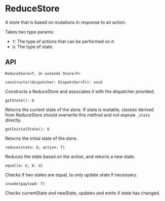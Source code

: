 # ReduceStore

A store that is based on mutations in response to an action.

Takes two type params:
- `T`: The type of actions that can be performed on it.
- `U`: The type of state.

## API

`ReduceStore<T, U> extends Store<T>`

`constructor(dispatcher: Dispatcher<T>): void`

Constructs a ReduceStore and associates it with the dispatcher provided.

`getState(): U`

Returns the current state of the store. If state is mutable, classes derived from ReduceStore should overwrite this method and not expose `_state` directly.

`getInitialState(): U`

Returns the initial state of the store.

`reduce(state: U, action: T)`

Reduces the state based on the action, and returns a new state.

`equal(a: U, b: U)`

Checks if two states are equal, to only update state if necessary.

`invoke(payload: T)`

Checks currentState and newState, updates and emits if state has changed.